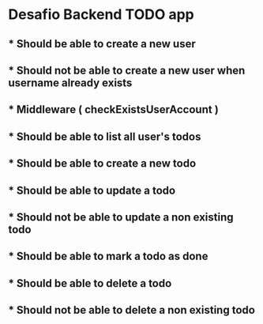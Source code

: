 # Desafio Backend TODO app


## * Should be able to create a new user

## * Should not be able to create a new user when username already exists

## * Middleware ( checkExistsUserAccount )

## * Should be able to list all user's todos

## * Should be able to create a new todo

## * Should be able to update a todo
## * Should not be able to update a non existing todo
## * Should be able to mark a todo as done
## * Should be able to delete a todo
## * Should not be able to delete a non existing todo